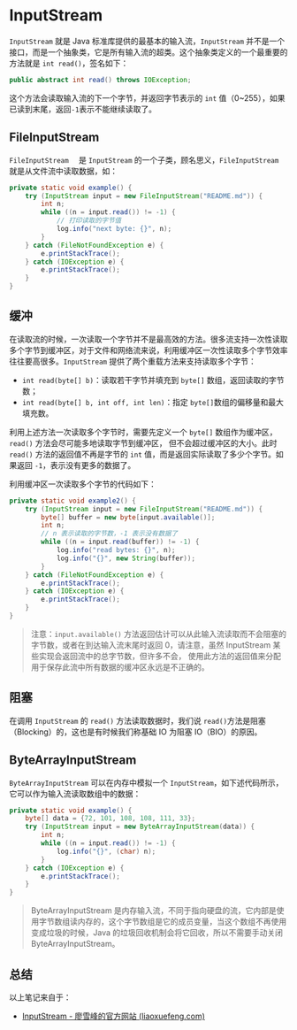 # InputStream

`InputStream` 就是 Java 标准库提供的最基本的输入流，`InputStream` 并不是一个接口，而是一个抽象类，它是所有输入流的超类。这个抽象类定义的一个最重要的方法就是 `int read()`，签名如下：

```java
public abstract int read() throws IOException;
```

这个方法会读取输入流的下一个字节，并返回字节表示的 `int` 值（0~255），如果已读到末尾，返回`-1`表示不能继续读取了。

## FileInputStream

`FileInputStream  ` 是 `InputStream` 的一个子类，顾名思义，`FileInputStream  `就是从文件流中读取数据，如：

```java
private static void example() {
    try (InputStream input = new FileInputStream("README.md")) {
        int n;
        while ((n = input.read()) != -1) {
            // 打印读取的字节值
            log.info("next byte: {}", n);
        }
    } catch (FileNotFoundException e) {
        e.printStackTrace();
    } catch (IOException e) {
        e.printStackTrace();
    }
}
```

## 缓冲

在读取流的时候，一次读取一个字节并不是最高效的方法。很多流支持一次性读取多个字节到缓冲区，对于文件和网络流来说，利用缓冲区一次性读取多个字节效率往往要高很多。`InputStream` 提供了两个重载方法来支持读取多个字节：

- `int read(byte[] b)`：读取若干字节并填充到 `byte[]` 数组，返回读取的字节数；
- `int read(byte[] b, int off, int len)`：指定 `byte[]`数组的偏移量和最大填充数。

利用上述方法一次读取多个字节时，需要先定义一个 `byte[]` 数组作为缓冲区，`read()` 方法会尽可能多地读取字节到缓冲区， 但不会超过缓冲区的大小。此时`read()` 方法的返回值不再是字节的 `int` 值，而是返回实际读取了多少个字节。如果返回 `-1`，表示没有更多的数据了。

利用缓冲区一次读取多个字节的代码如下：

```java
private static void example2() {
    try (InputStream input = new FileInputStream("README.md")) {
        byte[] buffer = new byte[input.available()];
        int n;
        // n 表示读取的字节数，-1 表示没有数据了
        while ((n = input.read(buffer)) != -1) {
            log.info("read bytes: {}", n);
            log.info("{}", new String(buffer));
        }
    } catch (FileNotFoundException e) {
        e.printStackTrace();
    } catch (IOException e) {
        e.printStackTrace();
    }
}
```

> 注意：`input.available()` 方法返回估计可以从此输入流读取而不会阻塞的字节数，或者在到达输入流末尾时返回 0，请注意，虽然 InputStream 某些实现会返回流中的总字节数，但许多不会， 使用此方法的返回值来分配用于保存此流中所有数据的缓冲区永远是不正确的。 

## 阻塞

在调用 `InputStream` 的 `read()` 方法读取数据时，我们说 `read()`方法是阻塞（Blocking）的，这也是有时候我们称基础 IO 为阻塞 IO（BIO）的原因。

## ByteArrayInputStream

`ByteArrayInputStream` 可以在内存中模拟一个 `InputStream`，如下述代码所示，它可以作为输入流读取数组中的数据：

```java
private static void example() {
    byte[] data = {72, 101, 108, 108, 111, 33};
    try (InputStream input = new ByteArrayInputStream(data)) {
        int n;
        while ((n = input.read()) != -1) {
            log.info("{}", (char) n);
        }
    } catch (IOException e) {
        e.printStackTrace();
    }
}
```

> ByteArrayInputStream 是内存输入流，不同于指向硬盘的流，它内部是使用字节数组读内存的，这个字节数组是它的成员变量，当这个数组不再使用变成垃圾的时候，Java 的垃圾回收机制会将它回收，所以不需要手动关闭 ByteArrayInputStream。
>
> 

## 总结

以上笔记来自于：

- [InputStream - 廖雪峰的官方网站 (liaoxuefeng.com)](https://www.liaoxuefeng.com/wiki/1252599548343744/1298069163343905)

